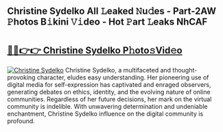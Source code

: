 ## Christine Sydelko All 𝙻eaked 𝙽u𝚍es - Part-2AW 𝙿hotos B𝚒kini 𝚅𝚒deo - Hot 𝙿art 𝙻eaks NhCAF

# <h2><a href="http://ld0anu6.urlbe.top/?page=Christine+Sydelko">🔗🔗👉👉 Christine Sydelko P𝚑oto𝚜Vid𝚎o</a></h2>

[![Christine Sydelko](https://i.imgur.com/eBuTRDB.gif)](http://ld0anu6.urlbe.top/?page=Christine+Sydelko)
Christine Sydelko, a multifaceted and thought-provoking character, eludes easy understanding. Her pioneering use of digital media for self-expression has captivated and enraged observers, generating debates on ethics, identity, and the evolving nature of online communities. Regardless of her future decisions, her mark on the virtual community is indelible. With unwavering determination and undeniable enchantment, Christine Sydelko influence on the digital community is profound.
